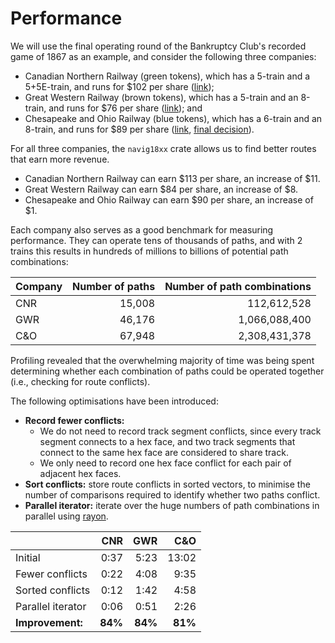 # Performance

We will use the final operating round of the Bankruptcy Club's recorded game of 1867 as an example, and consider the following three companies:

- Canadian Northern Railway (green tokens), which has a 5-train and a 5+5E-train, and runs for $102 per share ([link](https://youtu.be/vE0UNDA4qQQ?t=13365));
- Great Western Railway (brown tokens), which has a 5-train and an 8-train, and runs for $76 per share ([link](https://youtu.be/vE0UNDA4qQQ?t=13580)); and
- Chesapeake and Ohio Railway (blue tokens), which has a 6-train and an 8-train, and runs for $89 per share ([link](https://youtu.be/vE0UNDA4qQQ?t=14010), [final decision](https://youtu.be/vE0UNDA4qQQ?t=14470)).

For all three companies, the ``navig18xx`` crate allows us to find better routes that earn more revenue.

- Canadian Northern Railway can earn $113 per share, an increase of $11.
- Great Western Railway can earn $84 per share, an increase of $8.
- Chesapeake and Ohio Railway can earn $90 per share, an increase of $1.

Each company also serves as a good benchmark for measuring performance.
They can operate tens of thousands of paths, and with 2 trains this results in hundreds of millions to billions of potential path combinations:

| Company | Number of paths | Number of path combinations |
|---------|----------------:|----------------------------:|
| CNR     |          15,008 |                 112,612,528 |
| GWR     |          46,176 |               1,066,088,400 |
| C&O     |          67,948 |               2,308,431,378 |

Profiling revealed that the overwhelming majority of time was being spent determining whether each combination of paths could be operated together (i.e., checking for route conflicts).

The following optimisations have been introduced:

- **Record fewer conflicts:**
  - We do not need to record track segment conflicts, since every track segment connects to a hex face, and two track segments that connect to the same hex face are considered to share track.
  - We only need to record one hex face conflict for each pair of adjacent hex faces.
- **Sort conflicts:** store route conflicts in sorted vectors, to minimise the number of comparisons required to identify whether two paths conflict.
- **Parallel iterator:** iterate over the huge numbers of path combinations in parallel using [rayon](https://github.com/rayon-rs/rayon).

|                   |     CNR |     GWR |     C&O |
|-------------------|--------:|--------:|--------:|
| Initial           |    0:37 |    5:23 |   13:02 |
| Fewer conflicts   |    0:22 |    4:08 |    9:35 |
| Sorted conflicts  |    0:12 |    1:42 |    4:58 |
| Parallel iterator |    0:06 |    0:51 |    2:26 |
| **Improvement:**  | **84%** | **84%** | **81%** |
